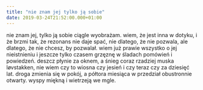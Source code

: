 ```yaml
---
title: "nie znam jej tylko ją sobie"
date: 2019-03-24T21:52:00.000+01:00
---
```

nie znam jej, tylko ją sobie ciągle wyobrażam. wiem, że jest inna w dotyku, i że brzmi tak, że rezonans nie daje spać, nie dlatego, że nie pozwala, ale dlatego, że nie chcesz, by pozwalał. wiem już prawie wszystko o jej nieistnieniu i jeszcze tylko czasem grzęznę w śladach pomówień i powiedzeń. deszcz płynie za oknem, a śnieg coraz rzadziej muska løvstakken, nie wiem czy to wiosna czy jesień i czy teraz czy za dziesięć lat. droga zmienia się w pokój, a półtora miesiąca w przedział obustronnie otwarty. wyspy miękną i wietrzeją we mgle.
